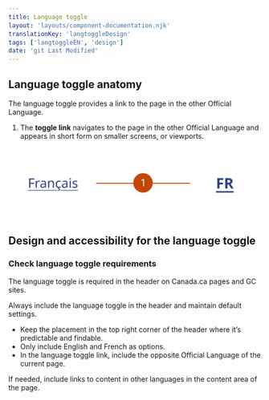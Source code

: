 ```yaml
---
title: Language toggle
layout: 'layouts/component-documentation.njk'
translationKey: 'langtoggleDesign'
tags: ['langtoggleEN', 'design']
date: 'git Last Modified'
---
```


## Language toggle anatomy

The language toggle provides a link to the page in the other Official Language.

<ol class="anatomy-list">
  <li>The <strong>toggle link</strong> navigates to the page in the other Official Language and appears in short form on smaller screens, or viewports.</li>
</ol>

<img class="b-sm b-default p-300" src="/images/en/components/anatomy/gcds-lang-toggle-anatomy.svg" alt="Large screen sized language toggle with “Français” link and small screen sized language toggle with “FR” link. Each individual element of the component has a number pointing to it."/>

## Design and accessibility for the language toggle

### Check language toggle requirements

The language toggle is required in the header on Canada.ca pages and GC sites.

<gcds-details details-title="What’s required on Canada.ca and GC sites" class="mb-300">
  <gcds-text>Always include the language toggle in the header and maintain default settings.</gcds-text>
  <ul class="list-disc">
    <li>Keep the placement in the top right corner of the header where it’s predictable and findable.</li>
    <li>Only include English and French as options.</li>
    <li>In the language toggle link, include the opposite Official Language of the current page.</li>
  </ul>
</gcds-details>

<gcds-details details-title="What’s optional to include on a Canada.ca page" class="mb-300">
  <gcds-text margin-bottom="0">If needed, include links to content in other languages in the content area of the page.</gcds-text>
</gcds-details>
